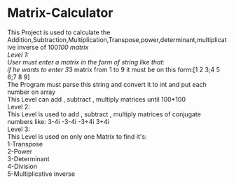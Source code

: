 # Matrix-Calculator
This Project is used to calculate the Addition,Subtraction,Multiplication,Transpose,power,determinant,multiplicative inverse of 100*100 matrix <br />
Level 1:<br />
  User must enter a matrix in the form of string like that:<br />
    if he wants to enter 3*3 matrix from 1 to 9 it must be on this form:[1 2 3;4 5 6;7 8 9]<br />
  The Program must parse this string and convert it to int and put each number on array<br />
  This Level can add , subtract , multiply matrices until 100*100<br />
Level 2:<br />
  This Level is used to add , subtract , multiply matrices of conjugate numbers like: 3-4i -3-4i -3+4i 3+4i<br />
Level 3:<br />
  This Level is used on only one Matrix to find it's:<br />
  1-Transpose<br />
  2-Power<br />
  3-Determinant<br />
  4-Division<br />
  5-Multiplicative inverse<br />
